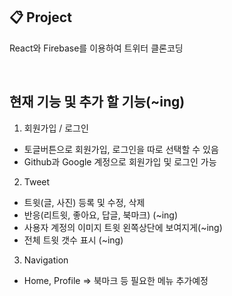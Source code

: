 ## 📋 Project

React와 Firebase를 이용하여 트위터 클론코딩

<br>

## 현재 기능 및 추가 할 기능(~ing)

1. 회원가입 / 로그인

- 토글버튼으로 회원가입, 로그인을 따로 선택할 수 있음
- Github과 Google 계정으로 회원가입 및 로그인 가능

2. Tweet

- 트윗(글, 사진) 등록 및 수정, 삭제
- 반응(리트윗, 좋아요, 답글, 북마크) (~ing)
- 사용자 계정의 이미지 트윗 왼쪽상단에 보여지게(~ing)
- 전체 트윗 갯수 표시 (~ing)

3. Navigation

- Home, Profile => 북마크 등 필요한 메뉴 추가예정
